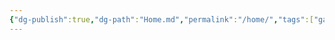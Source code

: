 ```yaml
---
{"dg-publish":true,"dg-path":"Home.md","permalink":"/home/","tags":["gardenEntry"],"dgShowInlineTitle":true,"dgShowFileTree":true,"dgEnableSearch":true,"dgLinkPreview":true,"dgShowTags":true,"noteIcon":""}
---
```


